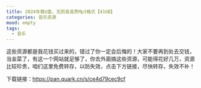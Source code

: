 ```yaml
---
title: 2024车载U盘，无损高音质Mp3格式【41GB】
categories: 音乐资源
mood: empty
tags:
  - 音乐
---
```





这些资源都是我花钱买过来的，错过了你一定会后悔的！大家不要再到处去交钱，当韭菜了，有这一个网站就足够了，你去外面搞这些资源，可能得花好几万，资源比较珍贵，咱们这里免费转存，以防失效，点击下方链接，尽快转存，失效不补！


下载链接：https://pan.quark.cn/s/ce4d79cec9cf





